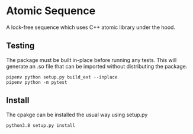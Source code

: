 # Atomic Sequence

A lock-free sequence which uses C++ atomic library under the hood.

## Testing
The package must be built in-place before running any tests. This will 
generate an .so file that can be imported without distributing the package.

```
pipenv python setup.py build_ext --inplace
pipenv python -m pytest
```

## Install
The cpakge can be installed the usual way using setup.py

```
python3.8 setup.py install
```
